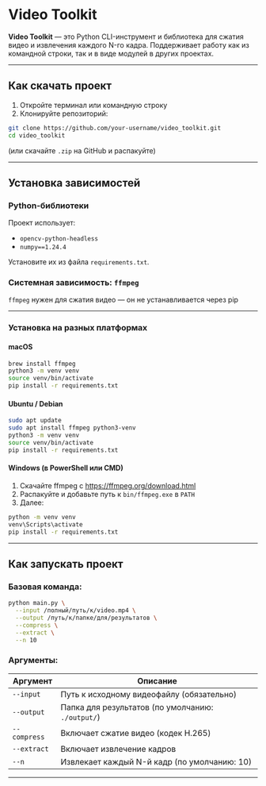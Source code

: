 #  Video Toolkit

**Video Toolkit** — это Python CLI-инструмент и библиотека для сжатия видео и извлечения каждого N-го кадра. Поддерживает работу как из командной строки, так и в виде модулей в других проектах.

---

## Как скачать проект

1. Откройте терминал или командную строку
2. Клонируйте репозиторий:

```bash
git clone https://github.com/your-username/video_toolkit.git
cd video_toolkit
```

(или скачайте `.zip` на GitHub и распакуйте)

---

## Установка зависимостей

### Python-библиотеки

Проект использует:

- `opencv-python-headless`
- `numpy==1.24.4`

Установите их из файла `requirements.txt`.

### Системная зависимость: `ffmpeg`

`ffmpeg` нужен для сжатия видео — он не устанавливается через pip

---

### Установка на разных платформах

#### macOS

```bash
brew install ffmpeg
python3 -m venv venv
source venv/bin/activate
pip install -r requirements.txt
```

#### Ubuntu / Debian

```bash
sudo apt update
sudo apt install ffmpeg python3-venv
python3 -m venv venv
source venv/bin/activate
pip install -r requirements.txt
```

####  Windows (в PowerShell или CMD)

1. Скачайте ffmpeg с https://ffmpeg.org/download.html  
2. Распакуйте и добавьте путь к `bin/ffmpeg.exe` в `PATH`
3. Далее:

```bash
python -m venv venv
venv\Scripts\activate
pip install -r requirements.txt
```

---

## Как запускать проект

### Базовая команда:

```bash
python main.py \
  --input /полный/путь/к/video.mp4 \
  --output /путь/к/папке/для/результатов \
  --compress \
  --extract \
  --n 10
```

### Аргументы:

| Аргумент      | Описание                                                  |
|---------------|-----------------------------------------------------------|
| `--input`     | Путь к исходному видеофайлу (обязательно)                |
| `--output`    | Папка для результатов (по умолчанию: `./output/`)        |
| `--compress`  | Включает сжатие видео (кодек H.265)                       |
| `--extract`   | Включает извлечение кадров                                |
| `--n`         | Извлекает каждый N-й кадр (по умолчанию: 10)              |

---



